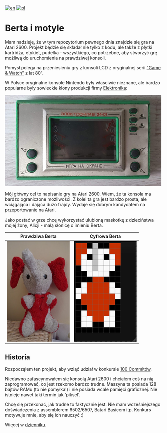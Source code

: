 [![en](https://img.shields.io/badge/lang-en-red.svg)](./README.md)
[![pl](https://img.shields.io/badge/lang-pl-green.svg)](./README.pl.md)

# Berta i motyle

Mam nadzieję, że w tym repozytorium pewnego dnia znajdzie się gra na Atari 2600.
Projekt będzie się składał nie tylko z kodu, ale także z płytki kartridża, etykiet, pudełka - wszystkiego, co potrzebne, aby stworzyć grę możliwą do uruchomienia na prawdziwej konsoli.

Pomysł polega na przeniesieniu gry z konsoli LCD z oryginalnej serii ["Game & Watch"](https://nintendo.fandom.com/wiki/Egg) z lat 80'.

W Polsce oryginalne konsole Nintendo były właściwie nieznane, ale bardzo popularne były sowieckie klony produkcji firmy [Elektronika](https://en.wikipedia.org/wiki/Elektronika):

![Elektronika game](./static/elektronika.jpg)

Mój główny cel to napisanie gry na Atari 2600. Wiem, że ta konsola ma bardzo ograniczone możliwości. Z kolei ta gra jest bardzo prosta, ale wciągająca i dająca dużo frajdy. Wydaje się dobrym kandydatem na przeportowanie na Atari.

Jako postać w grze chcę wykorzystać ulubioną maskotkę z dzieciństwa mojej żony, Alicji - małą słonicę o imieniu Berta.

| Prawdziwa Berta | Cyfrowa Berta |
|----------------|---------------|
|![Original Berta](./static/berta_orig.jpg)|![Digital Berta](./static/berta_digital.png)|

## Historia

Rozpocząłem ten projekt, aby wziąć udział w konkursie [100 Commitów](https://100commitow.pl/).

Niedawno zafascynowałem się konsolą Atari 2600 i chciałem coś na nią zaprogramować, co jest rzekomo bardzo trudne. Maszyna ta posiada 128 bajtów RAMu (to nie pomyłka!) i nie posiada wcale pamięci graficznej. Nie istnieje nawet taki termin jak 'piksel'.

Chcę się przekonać, jak trudne to faktycznie jest. Nie mam wcześniejszego doświadczenia z assemblerem 6502/6507, Batari Basicem itp. Konkurs motywuje mnie, aby się ich nauczyć :)

Więcej w [dzienniku](./DIARY.pl.md).

